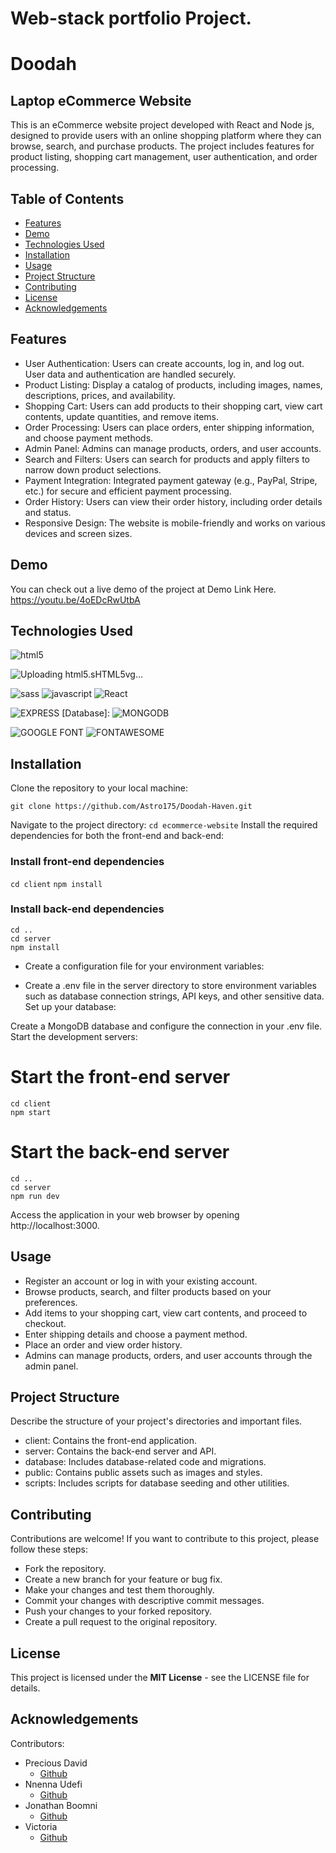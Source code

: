 # Web-stack portfolio Project.
# Doodah
## Laptop eCommerce Website
This is an eCommerce website project developed with React and Node js, designed to provide users with an online shopping platform where they can browse, search, and purchase products. The project includes features for product listing, shopping cart management, user authentication, and order processing.

## Table of Contents
- [Features](#features)
- [Demo](#demo)
- [Technologies Used](#technologies-used)
- [Installation](#installation)
- [Usage](#usage)
- [Project Structure](#project-structure)
- [Contributing](#contributing)
- [License](#license)
- [Acknowledgements](#acknowledgements)

## Features
- User Authentication: Users can create accounts, log in, and log out. User data and authentication are handled securely.
- Product Listing: Display a catalog of products, including images, names, descriptions, prices, and availability.
- Shopping Cart: Users can add products to their shopping cart, view cart contents, update quantities, and remove items.
- Order Processing: Users can place orders, enter shipping information, and choose payment methods.
- Admin Panel: Admins can manage products, orders, and user accounts.
- Search and Filters: Users can search for products and apply filters to narrow down product selections.
- Payment Integration: Integrated payment gateway (e.g., PayPal, Stripe, etc.) for secure and efficient payment processing.
- Order History: Users can view their order history, including order details and status.
- Responsive Design: The website is mobile-friendly and works on various devices and screen sizes.
## Demo
You can check out a live demo of the project at Demo Link Here. https://youtu.be/4oEDcRwUtbA

## Technologies Used
[Front-end Technologies]: 
![html5]
![html5](https://github.com/Astro175/Doodah-Haven/assets/68693000/6cee35d7-fe6e-44a9-b713-476f911e4a5d)

![Uploading html5.s<svg role="img" viewBox="0 0 24 24" xmlns="http://www.w3.org/2000/svg"><title>HTML5</title><path d="M1.5 0h21l-1.91 21.563L11.977 24l-8.564-2.438L1.5 0zm7.031 9.75l-.232-2.718 10.059.003.23-2.622L5.412 4.41l.698 8.01h9.126l-.326 3.426-2.91.804-2.955-.81-.188-2.11H6.248l.33 4.171L12 19.351l5.379-1.443.744-8.157H8.531z"/></svg>vg…]()

![sass](../../Downloads/sass.svg)
![javascript](../../Downloads/javascript.svg)
![React](../../Downloads/react.svg)

[Back-end Technologies]: 
![NODEJS](../../Downloads/nodedotjs.svg)
![EXPRESS](../../Downloads/express.svg)
[Database]:
![MONGODB](../../Downloads/mongodb.svg)


[Other Technologies]:
![JWT](../../Downloads/jsonwebtokens.svg)
![GOOGLE FONT ](../../Downloads/googlefonts.svg)
![FONTAWESOME](../../Downloads/fontawesome.svg)

## Installation
Clone the repository to your local machine:

```git clone https://github.com/Astro175/Doodah-Haven.git```

Navigate to the project directory:
```cd ecommerce-website```
Install the required dependencies for both the front-end and back-end:

### Install front-end dependencies
```cd client```
```npm install```

### Install back-end dependencies
```
cd ..
cd server
npm install
```
- Create a configuration file for your environment variables:

- Create a .env file in the server directory to store environment variables such as database connection strings, API keys, and other sensitive data.
Set up your database:

Create a MongoDB database and configure the connection in your .env file.
Start the development servers:


# Start the front-end server
```
cd client
npm start
```


# Start the back-end server
```
cd ..
cd server
npm run dev
```

Access the application in your web browser by opening http://localhost:3000.

## Usage
* Register an account or log in with your existing account.
* Browse products, search, and filter products based on your preferences.
* Add items to your shopping cart, view cart contents, and proceed to checkout.
* Enter shipping details and choose a payment method.
* Place an order and view order history.
* Admins can manage products, orders, and user accounts through the admin panel.

## Project Structure
Describe the structure of your project's directories and important files.

- client: Contains the front-end application.
- server: Contains the back-end server and API.
- database: Includes database-related code and migrations.
- public: Contains public assets such as images and styles.
- scripts: Includes scripts for database seeding and other utilities.

## Contributing
Contributions are welcome! If you want to contribute to this project, please follow these steps:

- Fork the repository.
- Create a new branch for your feature or bug fix.
- Make your changes and test them thoroughly.
- Commit your changes with descriptive commit messages.
- Push your changes to your forked repository.
- Create a pull request to the original repository.

## License
This project is licensed under the **MIT License** - see the LICENSE file for details.


## Acknowledgements
Contributors:

- Precious David
    - [Github](https://github.com/Astro175)
- Nnenna Udefi
    - [Github](https://github.com/Nnenna-udefi)
- Jonathan Boomni
    - [Github](https://github.com/Boomni)
- Victoria
    - [Github](https://github.com/)
